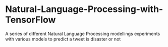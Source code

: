 # Natural-Language-Processing-with-TensorFlow
A series of different Natural Language Processing modellings experiments with various models to predict a tweet is disaster or not
